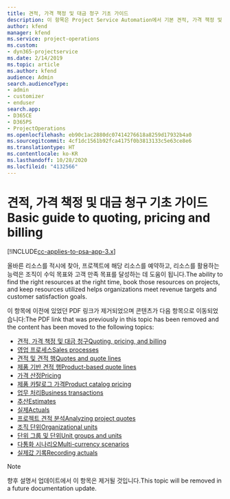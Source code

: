 ```yaml
---
title: 견적, 가격 책정 및 대금 청구 기초 가이드
description: 이 항목은 Project Service Automation에서 기본 견적, 가격 책정 및 대금 청구에 대한 정보 링크를 제공합니다.
author: kfend
manager: kfend
ms.service: project-operations
ms.custom:
- dyn365-projectservice
ms.date: 2/14/2019
ms.topic: article
ms.author: kfend
audience: Admin
search.audienceType:
- admin
- customizer
- enduser
search.app:
- D365CE
- D365PS
- ProjectOperations
ms.openlocfilehash: eb90c1ac2880dc07414276618a8259d17932b4a0
ms.sourcegitcommit: 4cf1dc1561b92fca4175f0b3813133c5e63ce8e6
ms.translationtype: HT
ms.contentlocale: ko-KR
ms.lasthandoff: 10/28/2020
ms.locfileid: "4132566"
---
```

# <a name="basic-guide-to-quoting-pricing-and-billing"></a><span data-ttu-id="22418-103">견적, 가격 책정 및 대금 청구 기초 가이드</span><span class="sxs-lookup"><span data-stu-id="22418-103">Basic guide to quoting, pricing and billing</span></span>

[!INCLUDE[cc-applies-to-psa-app-3.x](../../includes/cc-applies-to-psa-app-3x.md)]

<span data-ttu-id="22418-104">올바른 리소스를 적시에 찾아, 프로젝트에 해당 리소스를 예약하고, 리소스를 활용하는 능력은 조직이 수익 목표와 고객 만족 목표를 달성하는 데 도움이 됩니다.</span><span class="sxs-lookup"><span data-stu-id="22418-104">The ability to find the right resources at the right time, book those resources on projects, and keep resources utilized helps organizations meet revenue targets and customer satisfaction goals.</span></span> 

<span data-ttu-id="22418-105">이 항목에 이전에 있었던 PDF 링크가 제거되었으며 콘텐츠가 다음 항목으로 이동되었습니다:</span><span class="sxs-lookup"><span data-stu-id="22418-105">The PDF link that was previously in this topic has been removed and the content has been moved to the following topics:</span></span>

- [<span data-ttu-id="22418-106">견적, 가격 책정 및 대금 청구</span><span class="sxs-lookup"><span data-stu-id="22418-106">Quoting, pricing, and billing</span></span>](../quote-bill-price.md)
- [<span data-ttu-id="22418-107">영업 프로세스</span><span class="sxs-lookup"><span data-stu-id="22418-107">Sales processes</span></span>](../basic-sales-process.md)
- [<span data-ttu-id="22418-108">견적 및 견적 행</span><span class="sxs-lookup"><span data-stu-id="22418-108">Quotes and quote lines</span></span>](../basic-quote-lines.md)
- [<span data-ttu-id="22418-109">제품 기반 견적 행</span><span class="sxs-lookup"><span data-stu-id="22418-109">Product-based quote lines</span></span>](../product-based-quote-lines.md)
- [<span data-ttu-id="22418-110">가격 산정</span><span class="sxs-lookup"><span data-stu-id="22418-110">Pricing</span></span>](../basic-pricing.md)
- [<span data-ttu-id="22418-111">제품 카탈로그 가격</span><span class="sxs-lookup"><span data-stu-id="22418-111">Product catalog pricing</span></span>](../product-catalog-pricing.md)
- [<span data-ttu-id="22418-112">업무 처리</span><span class="sxs-lookup"><span data-stu-id="22418-112">Business transactions</span></span>](../basic-business-transactions.md)
- [<span data-ttu-id="22418-113">추산</span><span class="sxs-lookup"><span data-stu-id="22418-113">Estimates</span></span>](../estimates.md)
- [<span data-ttu-id="22418-114">실제</span><span class="sxs-lookup"><span data-stu-id="22418-114">Actuals</span></span>](../actuals.md)
- [<span data-ttu-id="22418-115">프로젝트 견적 분석</span><span class="sxs-lookup"><span data-stu-id="22418-115">Analyzing project quotes</span></span>](../basic-analyzing-quotes.md)
- [<span data-ttu-id="22418-116">조직 단위</span><span class="sxs-lookup"><span data-stu-id="22418-116">Organizational units</span></span>](../advanced-organizational.md)
- [<span data-ttu-id="22418-117">단위 그룹 및 단위</span><span class="sxs-lookup"><span data-stu-id="22418-117">Unit groups and units</span></span>](../advanced-units.md)
- [<span data-ttu-id="22418-118">다통화 시나리오</span><span class="sxs-lookup"><span data-stu-id="22418-118">Multi-currency scenarios</span></span>](../advanced-currency.md)
- [<span data-ttu-id="22418-119">실제값 기록</span><span class="sxs-lookup"><span data-stu-id="22418-119">Recording actuals</span></span>](../advanced-actuals.md)

> [!NOTE]
> <span data-ttu-id="22418-120">향후 설명서 업데이트에서 이 항목은 제거될 것입니다.</span><span class="sxs-lookup"><span data-stu-id="22418-120">This topic will be removed in a future documentation update.</span></span> 
